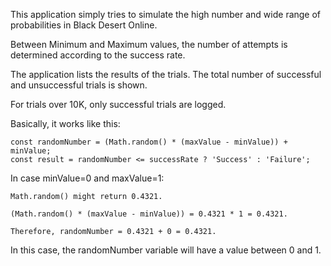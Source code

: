 This application simply tries to simulate the high number and wide range of probabilities in Black Desert Online.

Between Minimum and Maximum values, the number of attempts is determined according to the success rate.

The application lists the results of the trials. The total number of successful and unsuccessful trials is shown.

For trials over 10K, only successful trials are logged.

Basically, it works like this:
```
const randomNumber = (Math.random() * (maxValue - minValue)) + minValue;
const result = randomNumber <= successRate ? 'Success' : 'Failure';
```
In case minValue=0 and maxValue=1:
```
Math.random() might return 0.4321.

(Math.random() * (maxValue - minValue)) = 0.4321 * 1 = 0.4321.

Therefore, randomNumber = 0.4321 + 0 = 0.4321.
```

In this case, the randomNumber variable will have a value between 0 and 1.
